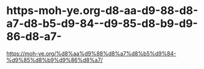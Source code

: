 # https-moh-ye.org-d8-aa-d9-88-d8-a7-d8-b5-d9-84--d9-85-d8-b9-d9-86-d8-a7-
https://moh-ye.org/%d8%aa%d9%88%d8%a7%d8%b5%d9%84-%d9%85%d8%b9%d9%86%d8%a7/
